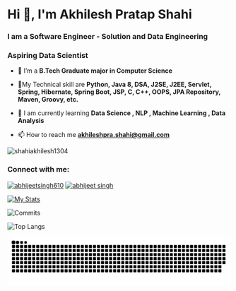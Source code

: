 <h1>Hi 👋, I'm Akhilesh Pratap Shahi</h1>
<h3>I am a Software Engineer - Solution and Data Engineering</h3>
<h3>Aspiring Data Scientist</h3>


- 🚀 I’m a **B.Tech Graduate major in Computer Science**

- 👨My Technical skill are **Python, Java 8, DSA, J2SE, J2EE, Servlet, Spring, Hibernate, Spring Boot, JSP, C, C++, OOPS, JPA Repository, Maven, Groovy, etc.**

- 💬 I am currently learning **Data Science , NLP , Machine Learning , Data Analysis**

- 📫 How to reach me **akhileshpra.shahi@gmail.com**

<p align="left"> <img src="https://komarev.com/ghpvc/?username=shahiakhilesh1304&label=Profile%20Reach&color=0e75b6&style=flat" alt="shahiakhilesh1304" /> </p>

<h3 align="left">Connect with me:</h3>
<p align="left">
<a href="https://dev.to/shahiakhilesh1304" target="blank"><img align="center" src="https://raw.githubusercontent.com/rahuldkjain/github-profile-readme-generator/master/src/images/icons/Social/devto.svg" alt="abhijeetsingh610" height="30" width="40" /></a>
<a href="https://www.linkedin.com/in/akhileshshahi/" target="blank"><img align="center" src="https://raw.githubusercontent.com/rahuldkjain/github-profile-readme-generator/master/src/images/icons/Social/linked-in-alt.svg" alt="abhijeet singh" height="30" width="40" /></a>
</p>


[![My Stats](https://github-readme-stats.vercel.app/api/top-langs?username=shahiakhilesh1304&show_icons=true&theme=material-palenight)](https://github.com/anuraghazra/github-readme-stats)

![Commits](https://github-readme-streak-stats.herokuapp.com/?user=shahiakhilesh1304&theme=material-palenight)

![Top Langs](https://github-readme-stats.vercel.app/api?username=shahiakhilesh1304&show_icons=true&theme=material-palenight&layout=compact)

![Snake animation](https://github.com/shahiakhilesh1304/shahiakhilesh1304/blob/output/github-contribution-grid-snake.svg)
